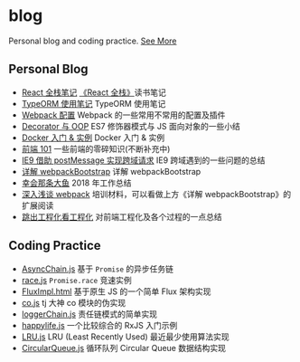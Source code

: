 # blog

Personal blog and coding practice. [See More](https://rainsho.cc/)

## Personal Blog

- [React 全栈笔记](./articles/React全栈笔记.md) [《React 全栈》](https://book.douban.com/subject/26901067/)读书笔记
- [TypeORM 使用笔记](./articles/TypeORM使用笔记.md) TypeORM 使用笔记
- [Webpack 配置](./articles/Webpack配置.md) Webpack 的一些常用不常用的配置及插件
- [Decorator 与 OOP](./articles/Decorator与OOP.md) ES7 修饰器模式与 JS 面向对象的一些小结
- [Docker 入门 & 实例](./articles/Docker入门与实例.md) Docker 入门 & 实例
- [前端 101](./articles/FE101.md) 一些前端的零碎知识(不断补充中)
- [IE9 借助 postMessage 实现跨域请求](./articles/IE9借助postMessage实现跨域请求.md) IE9 跨域遇到的一些问题的总结
- [详解 webpackBootstrap](./articles/详解webpackBootstrap.md) 详解 webpackBootstrap
- [幸会那条大鱼](./articles/幸会那条大鱼.md) 2018 年工作总结
- [深入浅谈 webpack](./articles/深入浅谈webpack.md) 培训材料，可以看做上方《详解 webpackBootstrap》的扩展阅读
- [跳出工程化看工程化](./articles/跳出工程化看工程化.md) 对前端工程化及各个过程的一点总结

## Coding Practice

- [AsyncChain.js](./codes/solo/AsyncChain.js) 基于 `Promise` 的异步任务链
- [race.js](./codes/solo/race.js) `Promise.race` 竞速实例
- [FluxImpl.html](./codes/solo/FluxImpl.html) 基于原生 JS 的一个简单 Flux 架构实现
- [co.js](./codes/solo/co.js) tj 大神 co 模块的伪实现
- [loggerChain.js](./codes/solo/loggerChain.js) 责任链模式的简单实现
- [happylife.js](./codes/solo/happylife.js) 一个比较综合的 RxJS 入门示例
- [LRU.js](./codes/algorithm/LRU.js) LRU (Least Recently Used) 最近最少使用算法实现
- [CircularQueue.js](./codes/algorithm/CircularQueue.js) 循环队列 Circular Queue 数据结构实现
